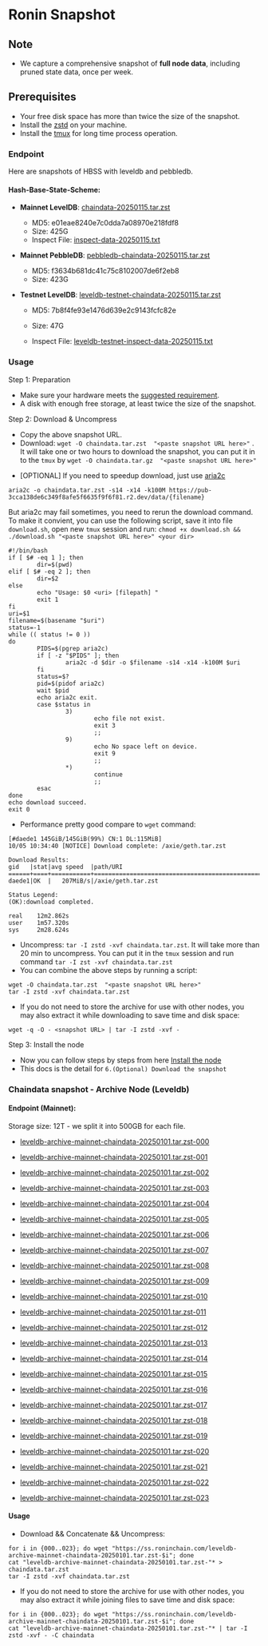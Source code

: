 # Ronin Snapshot

## Note
- We capture a comprehensive snapshot of **full node data**, including pruned state data, once per week.

## Prerequisites
- Your free disk space has more than twice the size of the snapshot.
- Install the [zstd](https://github.com/facebook/zstd) on your machine.
- Install the [tmux](https://github.com/tmux/tmux/wiki/Installing) for long time process operation.


### Endpoint

Here are snapshots of HBSS with leveldb and pebbledb.

#### Hash-Base-State-Scheme:

- **Mainnet LevelDB**: [chaindata-20250115.tar.zst](https://pub-3cca138de6c349f8afe5f6635f9f6f81.r2.dev/data/chaindata-20250115.tar.zst)
  - MD5: e01eae8240e7c0dda7a08970e218fdf8
  - Size: 425G
  - Inspect File: [inspect-data-20250115.txt](https://pub-3cca138de6c349f8afe5f6635f9f6f81.r2.dev/data/inspect-data-20250115.txt)

- **Mainnet PebbleDB**: [pebbledb-chaindata-20250115.tar.zst](https://pub-3cca138de6c349f8afe5f6635f9f6f81.r2.dev/data/pebbledb-chaindata-20250115.tar.zst)
  - MD5: f3634b681dc41c75c8102007de6f2eb8
  - Size: 423G


- **Testnet LevelDB**: [leveldb-testnet-chaindata-20250115.tar.zst](https://pub-3cca138de6c349f8afe5f6635f9f6f81.r2.dev/data/leveldb-testnet-chaindata-20250115.tar.zst)
  - MD5: 7b8f4fe93e1476d639e2c9143fcfc82e
  - Size: 47G

  - Inspect File: [leveldb-testnet-inspect-data-20250115.txt](https://pub-3cca138de6c349f8afe5f6635f9f6f81.r2.dev/data/leveldb-testnet-inspect-data-20250115.txt)
  



### Usage

Step 1: Preparation
- Make sure your hardware meets the [suggested requirement](https://docs.roninchain.com/validators/setup/overview#hardware-requirements).
- A disk with enough free storage, at least twice the size of the snapshot.

Step 2: Download & Uncompress
- Copy the above snapshot URL.
- Download:  `wget -O chaindata.tar.zst  "<paste snapshot URL here>"` . It will take one or two hours to download the snapshot, you can put it in to the `tmux` by `wget -O chaindata.tar.gz  "<paste snapshot URL here>"`


* [OPTIONAL] If you need to speedup download, just use [aria2c](https://github.com/aria2/aria2)
```
aria2c -o chaindata.tar.zst -s14 -x14 -k100M https://pub-3cca138de6c349f8afe5f6635f9f6f81.r2.dev/data/{filename}
```

But aria2c may fail sometimes, you need to rerun the download command. To make it convient, you can use the following script, save it into file `download.sh`, open new `tmux` session and run: `chmod +x download.sh && ./download.sh "<paste snapshot URL here>" <your dir>`
```
#!/bin/bash
if [ $# -eq 1 ]; then
        dir=$(pwd)
elif [ $# -eq 2 ]; then
        dir=$2
else
        echo "Usage: $0 <uri> [filepath] "
        exit 1
fi
uri=$1
filename=$(basename "$uri")
status=-1
while (( status != 0 ))
do
        PIDS=$(pgrep aria2c)
        if [ -z "$PIDS" ]; then
                aria2c -d $dir -o $filename -s14 -x14 -k100M $uri
        fi
        status=$?
        pid=$(pidof aria2c)
        wait $pid
        echo aria2c exit.
        case $status in
                3)
                        echo file not exist.
                        exit 3
                        ;;
                9)
                        echo No space left on device.
                        exit 9
                        ;;
                *)
                        continue
                        ;;
        esac
done
echo download succeed.
exit 0
```

- Performance pretty good compare to `wget` command:

```
[#daede1 145GiB/145GiB(99%) CN:1 DL:115MiB]
10/05 10:34:40 [NOTICE] Download complete: /axie/geth.tar.zst

Download Results:
gid   |stat|avg speed  |path/URI
======+====+===========+=======================================================
daede1|OK  |   207MiB/s|/axie/geth.tar.zst

Status Legend:
(OK):download completed.

real    12m2.862s
user    1m57.320s
sys     2m28.624s
```

- Uncompress: `tar -I zstd -xvf chaindata.tar.zst`. It will take more than 20 min to uncompress. You can put it in the `tmux` session and run command `tar -I zst -xvf chaindata.tar.zst`
- You can combine the above steps by running a script:

```
wget -O chaindata.tar.zst  "<paste snapshot URL here>"
tar -I zstd -xvf chaindata.tar.zst
```


- If you do not need to store the archive for use with other nodes, you may also extract it while downloading to save time and disk space:
```
wget -q -O - <snapshot URL> | tar -I zstd -xvf -
```


Step 3: Install the node
- Now you can follow steps by steps from here [Install the node ](https://docs.roninchain.com/rpc/mainnet-rpc)
- This docs is the detail for `6.(Optional) Download the snapshot`


### Chaindata snapshot - Archive Node (Leveldb)
#### Endpoint (Mainnet):

Storage size: 12T - we split it into 500GB for each file.


- [leveldb-archive-mainnet-chaindata-20250101.tar.zst-000](https://ss.roninchain.com/leveldb-archive-mainnet-chaindata-20250101.tar.zst-000)

- [leveldb-archive-mainnet-chaindata-20250101.tar.zst-001](https://ss.roninchain.com/leveldb-archive-mainnet-chaindata-20250101.tar.zst-001)

- [leveldb-archive-mainnet-chaindata-20250101.tar.zst-002](https://ss.roninchain.com/leveldb-archive-mainnet-chaindata-20250101.tar.zst-002)

- [leveldb-archive-mainnet-chaindata-20250101.tar.zst-003](https://ss.roninchain.com/leveldb-archive-mainnet-chaindata-20250101.tar.zst-003)

- [leveldb-archive-mainnet-chaindata-20250101.tar.zst-004](https://ss.roninchain.com/leveldb-archive-mainnet-chaindata-20250101.tar.zst-004)

- [leveldb-archive-mainnet-chaindata-20250101.tar.zst-005](https://ss.roninchain.com/leveldb-archive-mainnet-chaindata-20250101.tar.zst-005)

- [leveldb-archive-mainnet-chaindata-20250101.tar.zst-006](https://ss.roninchain.com/leveldb-archive-mainnet-chaindata-20250101.tar.zst-006)

- [leveldb-archive-mainnet-chaindata-20250101.tar.zst-007](https://ss.roninchain.com/leveldb-archive-mainnet-chaindata-20250101.tar.zst-007)

- [leveldb-archive-mainnet-chaindata-20250101.tar.zst-008](https://ss.roninchain.com/leveldb-archive-mainnet-chaindata-20250101.tar.zst-008)

- [leveldb-archive-mainnet-chaindata-20250101.tar.zst-009](https://ss.roninchain.com/leveldb-archive-mainnet-chaindata-20250101.tar.zst-009)

- [leveldb-archive-mainnet-chaindata-20250101.tar.zst-010](https://ss.roninchain.com/leveldb-archive-mainnet-chaindata-20250101.tar.zst-010)

- [leveldb-archive-mainnet-chaindata-20250101.tar.zst-011](https://ss.roninchain.com/leveldb-archive-mainnet-chaindata-20250101.tar.zst-011)

- [leveldb-archive-mainnet-chaindata-20250101.tar.zst-012](https://ss.roninchain.com/leveldb-archive-mainnet-chaindata-20250101.tar.zst-012)

- [leveldb-archive-mainnet-chaindata-20250101.tar.zst-013](https://ss.roninchain.com/leveldb-archive-mainnet-chaindata-20250101.tar.zst-013)

- [leveldb-archive-mainnet-chaindata-20250101.tar.zst-014](https://ss.roninchain.com/leveldb-archive-mainnet-chaindata-20250101.tar.zst-014)

- [leveldb-archive-mainnet-chaindata-20250101.tar.zst-015](https://ss.roninchain.com/leveldb-archive-mainnet-chaindata-20250101.tar.zst-015)

- [leveldb-archive-mainnet-chaindata-20250101.tar.zst-016](https://ss.roninchain.com/leveldb-archive-mainnet-chaindata-20250101.tar.zst-016)

- [leveldb-archive-mainnet-chaindata-20250101.tar.zst-017](https://ss.roninchain.com/leveldb-archive-mainnet-chaindata-20250101.tar.zst-017)

- [leveldb-archive-mainnet-chaindata-20250101.tar.zst-018](https://ss.roninchain.com/leveldb-archive-mainnet-chaindata-20250101.tar.zst-018)

- [leveldb-archive-mainnet-chaindata-20250101.tar.zst-019](https://ss.roninchain.com/leveldb-archive-mainnet-chaindata-20250101.tar.zst-019)

- [leveldb-archive-mainnet-chaindata-20250101.tar.zst-020](https://ss.roninchain.com/leveldb-archive-mainnet-chaindata-20250101.tar.zst-020)

- [leveldb-archive-mainnet-chaindata-20250101.tar.zst-021](https://ss.roninchain.com/leveldb-archive-mainnet-chaindata-20250101.tar.zst-021)

- [leveldb-archive-mainnet-chaindata-20250101.tar.zst-022](https://ss.roninchain.com/leveldb-archive-mainnet-chaindata-20250101.tar.zst-022)

- [leveldb-archive-mainnet-chaindata-20250101.tar.zst-023](https://ss.roninchain.com/leveldb-archive-mainnet-chaindata-20250101.tar.zst-023)




#### Usage
- Download && Concatenate && Uncompress:

```shell
for i in {000..023}; do wget "https://ss.roninchain.com/leveldb-archive-mainnet-chaindata-20250101.tar.zst-$i"; done
cat "leveldb-archive-mainnet-chaindata-20250101.tar.zst-"* > chaindata.tar.zst
tar -I zstd -xvf chaindata.tar.zst
```

- If you do not need to store the archive for use with other nodes, you may also extract it while joining files to save time and disk space:

```shell
for i in {000..023}; do wget "https://ss.roninchain.com/leveldb-archive-mainnet-chaindata-20250101.tar.zst-$i"; done
cat "leveldb-archive-mainnet-chaindata-20250101.tar.zst-"* | tar -I zstd -xvf - -C chaindata
```

